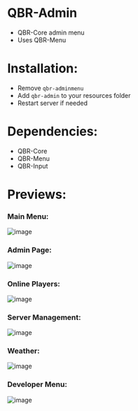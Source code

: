 # QBR-Admin
- QBR-Core admin menu
- Uses QBR-Menu

# Installation:
- Remove `qbr-adminmenu`
- Add `qbr-admin` to your resources folder
- Restart server if needed

# Dependencies:
- QBR-Core
- QBR-Menu
- QBR-Input

# Previews:
### **Main Menu:**
![image](https://user-images.githubusercontent.com/101474430/181871795-20f25d53-082f-4dda-8565-94d583eb5e06.png)
### **Admin Page:**
![image](https://user-images.githubusercontent.com/101474430/181871810-4214d404-dc73-46e2-aa01-1344bcd47de9.png)
### **Online Players:**
![image](https://user-images.githubusercontent.com/101474430/181871837-b724e767-e3c0-4234-aac7-a2a8087bede2.png)
### **Server Management:**
![image](https://user-images.githubusercontent.com/101474430/181871852-ac308284-071f-4d44-bcc4-04b04096cb23.png)
### **Weather:**
![image](https://user-images.githubusercontent.com/101474430/181871866-43fed472-cc1a-402d-a391-1a0e80804c5e.png)
### **Developer Menu:**
![image](https://user-images.githubusercontent.com/101474430/181871877-4cca8aa0-1df7-4117-81fa-2ac372e001a8.png)
